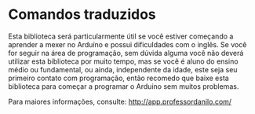 # Comandos traduzidos
Esta biblioteca será particularmente útil se você estiver começando a aprender a mexer no Arduíno e possui dificuldades com o inglês.
Se você for seguir na área de programação, sem dúvida alguma você não deverá utilizar esta biblioteca por muito tempo, mas se você é aluno do ensino médio ou fundamental, ou ainda, independente da idade, este seja seu primeiro contato com programação, então recomedo que baixe esta biblioteca para começar a programar o Arduino sem muitos problemas.


Para maiores informações, consulte: http://app.professordanilo.com/
